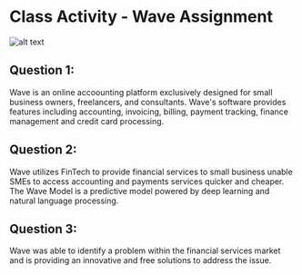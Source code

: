 # Class Activity - Wave Assignment
![alt text](https://www.pngkit.com/png/detail/306-3060520_wave-accounting-logo.png)
## Question 1:
Wave is an online accoounting platform exclusively designed for small business 
owners, freelancers, and consultants. Wave's software provides features including
accounting, invoicing, billing, payment tracking, finance management and credit
card processing.
## Question 2:
Wave utilizes FinTech to provide financial services to small business unable SMEs to access accounting and payments services quicker and cheaper. The Wave Model is a predictive model powered by deep learning and natural language processing.
## Question 3:
Wave was able to identify a problem within the financial services market and is 
providing an innovative and free solutions to address the issue.
